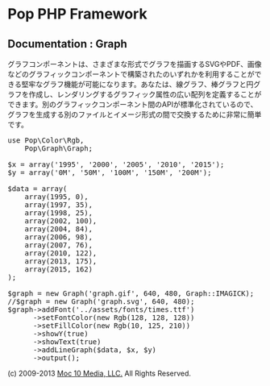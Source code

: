 Pop PHP Framework
=================

Documentation : Graph
---------------------

グラフコンポーネントは、さまざまな形式でグラフを描画するSVGやPDF、画像などのグラフィックコンポーネントで構築されたのいずれかを利用することができる堅牢なグラフ機能が可能になります。あなたは、線グラフ、棒グラフと円グラフを作成し、レンダリングするグラフィック属性の広い配列を定義することができます。別のグラフィックコンポーネント間のAPIが標準化されているので、グラフを生成する別のファイルとイメージ形式の間で交換するために非常に簡単です。

<pre>
use Pop\Color\Rgb,
    Pop\Graph\Graph;

$x = array('1995', '2000', '2005', '2010', '2015');
$y = array('0M', '50M', '100M', '150M', '200M');

$data = array(
    array(1995, 0),
    array(1997, 35),
    array(1998, 25),
    array(2002, 100),
    array(2004, 84),
    array(2006, 98),
    array(2007, 76),
    array(2010, 122),
    array(2013, 175),
    array(2015, 162)
);

$graph = new Graph('graph.gif', 640, 480, Graph::IMAGICK);
//$graph = new Graph('graph.svg', 640, 480);
$graph->addFont('../assets/fonts/times.ttf')
      ->setFontColor(new Rgb(128, 128, 128))
      ->setFillColor(new Rgb(10, 125, 210))
      ->showY(true)
      ->showText(true)
      ->addLineGraph($data, $x, $y)
      ->output();
</pre>

(c) 2009-2013 [Moc 10 Media, LLC.](http://www.moc10media.com) All Rights Reserved.

